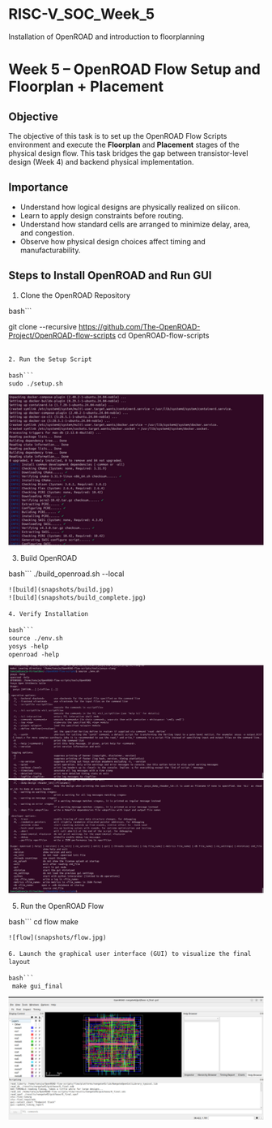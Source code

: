 # RISC-V_SOC_Week_5
Installation of OpenROAD and introduction to floorplanning

# Week 5 – OpenROAD Flow Setup and Floorplan + Placement

## Objective
The objective of this task is to set up the OpenROAD Flow Scripts environment and execute the **Floorplan** and **Placement** stages of the physical design flow. This task bridges the gap between transistor-level design (Week 4) and backend physical implementation.

## Importance
- Understand how logical designs are physically realized on silicon.
- Learn to apply design constraints before routing.
- Understand how standard cells are arranged to minimize delay, area, and congestion.
- Observe how physical design choices affect timing and manufacturability.
  
## Steps to Install OpenROAD and Run GUI

1. Clone the OpenROAD Repository

bash```

git clone --recursive https://github.com/The-OpenROAD-Project/OpenROAD-flow-scripts
cd OpenROAD-flow-scripts

```

2. Run the Setup Script

bash```
sudo ./setup.sh
```
![setup](snapshots/setup.jpg)

3. Build OpenROAD
   
bash```
./build_openroad.sh --local
```
![build](snapshots/build.jpg)
![build](snapshots/build_complete.jpg)

4. Verify Installation

bash```
source ./env.sh
yosys -help  
openroad -help
```
![yosys](snapshots/yosys-help.jpg)
![openroad](snapshots/openroad-help.jpg)

5. Run the OpenROAD Flow
   
bash```
cd flow
make
```
![flow](snapshots/flow.jpg)

6. Launch the graphical user interface (GUI) to visualize the final layout

bash```
 make gui_final
```
![final_gui](snapshots/final_gui.jpg)
